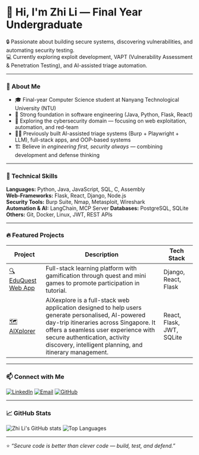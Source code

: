 # 👋 Hi, I'm Zhi Li — Final Year Undergraduate

🔒 Passionate about building secure systems, discovering vulnerabilities, and automating security testing.  
💻 Currently exploring exploit development, VAPT (Vulnerability Assessment & Penetration Testing), and AI-assisted triage automation.

---

### 🧭 About Me
- 🎓 Final-year Computer Science student at Nanyang Technological University (NTU)
- 🧰 Strong foundation in software engineering (Java, Python, Flask, React)
- 🧠 Exploring the cybersecurity domain — focusing on web exploitation, automation, and red-team 
- 🧑‍💻 Previously built AI-assisted triage systems (Burp + Playwright + LLM), full-stack apps, and OOP-based systems
- 🏗️ Believe in *engineering first, security always* — combining development and defense thinking

---

### 🧩 Technical Skills
**Languages:** Python, Java, JavaScript, SQL, C, Assembly  
**Web-Frameworks:** Flask, React, Django, Node.js  
**Security Tools:** Burp Suite, Nmap, Metasploit, Wireshark  
**Automation & AI:** LangChain, MCP Server
**Databases:** PostgreSQL, SQLite  
**Others:** Git, Docker, Linux, JWT, REST APIs

---

### 🔥 Featured Projects
| Project | Description | Tech Stack |
|----------|--------------|------------|
| [🔍 EduQuest Web App](https://github.com/ZCHUA040/EduQuest-Frontend-ReactJS) | Full-stack learning platform with gamification through quest and mini games to promote participation in tutorial. | Django, React, Flask  |
| [🗺️ AIXplorer](https://github.com/ZCHUA040/EduQuest-Frontend-ReactJS) | AiXexplore is a full-stack web application designed to help users generate personalised, AI-powered day-trip itineraries across Singapore. It offers a seamless user experience with secure authentication, activity discovery, intelligent planning, and itinerary management.| React, Flask, JWT, SQLite |

---

### 📫 Connect with Me
[![LinkedIn](https://img.shields.io/badge/LinkedIn-Zhi%20Li%20Chua-blue?style=flat-square&logo=linkedin)](https://www.linkedin.com/in/zhi-li-chua/)
[![Email](https://img.shields.io/badge/Email-zchua040@e.ntu.edu.sg-red?style=flat-square&logo=gmail)](mailto:zchua040@e.ntu.edu.sg)
[![GitHub](https://img.shields.io/badge/GitHub-zchua040-black?style=flat-square&logo=github)](https://github.com/zchua040)

---

### 📈 GitHub Stats
![Zhi Li's GitHub stats](https://github-readme-stats.vercel.app/api?username=zhilichua&show_icons=true&theme=tokyonight)
![Top Languages](https://github-readme-stats.vercel.app/api/top-langs/?username=zhilichua&layout=compact&theme=tokyonight)

---

⭐ *“Secure code is better than clever code — build, test, and defend.”*
